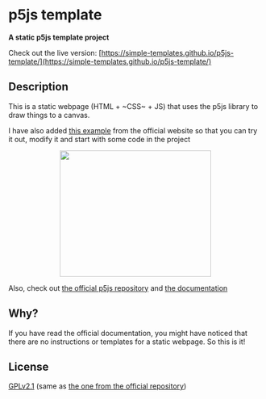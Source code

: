 # p5js template
**A static p5js template project**

Check out the live version: [https://simple-templates.github.io/p5js-template/](https://simple-templates.github.io/p5js-template/)

## Description
This is a static webpage (HTML + ~CSS~ + JS) that uses the p5js library to draw things to a canvas.

I have also added [this example](https://p5js.org/examples/interaction-kaleidoscope.html) from the official website so that you can try it out, modify it and start with some code in the project

<p align="center" >
<img src="https://user-images.githubusercontent.com/30444886/155027915-e0c062cf-ba91-4bb0-bc9f-6d18cad66d95.png" width=300 height=250/>
</p>

Also, check out [the official p5js repository](https://github.com/processing/p5.js/) and [the documentation](https://p5js.org/reference/)

## Why?
If you have read the official documentation, you might have noticed that there are no instructions or templates for a static webpage.
So this is it!

## License
[GPLv2.1](https://github.com/simple-templates/p5js-template/blob/4b969349e052400d495dbe87f9f7b9a4ebf6585e/LICENSE) (same as [the one from the official repository](https://github.com/processing/p5.js/blob/main/license.txt))
